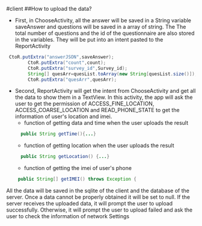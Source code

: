 #client
##How to upload the data?
* First, in ChooseActivity, all the answer will be saved in a String variable saveAnswer and questions will be saved in a array of string. The The total number of questions and the id of the questionnaire are also stored in the variables. They will be put into an intent pasted to the ReportActivity
```java
 CtoR.putExtra("answerJSON",saveAnswer);
        CtoR.putExtra("count",count);
        CtoR.putExtra("survey_id",Survey_id);
        String[] quesArr=quesList.toArray(new String[quesList.size()]);
        CtoR.putExtra("quesArr",quesArr);
```
* Second, ReportActivity will get the intent from ChooseActivity and get all the data to show them in a TextView. In this activity, the app will ask the user to get the permission of ACCESS_FINE_LOCATION, ACCESS_COARSE_LOCATION and READ_PHONE_STATE to get the information of user's location and imei. 
  * function of getting data and time when the user uploads the result
  ```java
    public String getTime(){...}
  ```
  * function of getting location when the user uploads the result
  ```java
    public String getLocation() {...}
  ```
  * function of getting the imei of user's phone
  ```java
   public String[] getIMEI() throws Exception {
   ```
All the data will be saved in the sqlite of the client and the database of the server. Once a data cannot be properly obtained it will be set to null. If the server receives the uploaded data, it will prompt the user to upload successfully. Otherwise, it will prompt the user to upload failed and ask the user to check the information of network Settings
    
 
